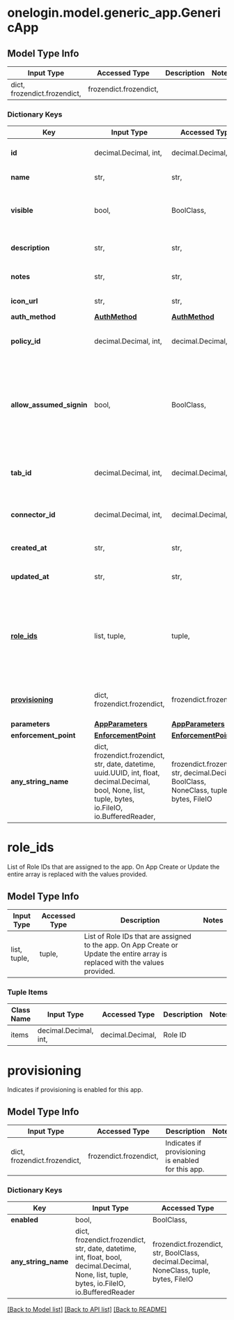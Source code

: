 # onelogin.model.generic_app.GenericApp

## Model Type Info
Input Type | Accessed Type | Description | Notes
------------ | ------------- | ------------- | -------------
dict, frozendict.frozendict,  | frozendict.frozendict,  |  | 

### Dictionary Keys
Key | Input Type | Accessed Type | Description | Notes
------------ | ------------- | ------------- | ------------- | -------------
**id** | decimal.Decimal, int,  | decimal.Decimal,  | Apps unique ID in OneLogin. | [optional] 
**name** | str,  | str,  | The name of the app. | [optional] 
**visible** | bool,  | BoolClass,  | Indicates if the app is visible in the OneLogin portal. | [optional] 
**description** | str,  | str,  | Freeform description of the app. | [optional] 
**notes** | str,  | str,  | Freeform notes about the app. | [optional] 
**icon_url** | str,  | str,  | A link to the apps icon url | [optional] 
**auth_method** | [**AuthMethod**](AuthMethod.md) | [**AuthMethod**](AuthMethod.md) |  | [optional] 
**policy_id** | decimal.Decimal, int,  | decimal.Decimal,  | The security policy assigned to the app. | [optional] 
**allow_assumed_signin** | bool,  | BoolClass,  | Indicates whether or not administrators can access the app as a user that they have assumed control over. | [optional] 
**tab_id** | decimal.Decimal, int,  | decimal.Decimal,  | ID of the OneLogin portal tab that the app is assigned to. | [optional] 
**connector_id** | decimal.Decimal, int,  | decimal.Decimal,  | ID of the connector to base the app from. | [optional] 
**created_at** | str,  | str,  | the date the app was created | [optional] 
**updated_at** | str,  | str,  | the date the app was last updated | [optional] 
**[role_ids](#role_ids)** | list, tuple,  | tuple,  | List of Role IDs that are assigned to the app. On App Create or Update the entire array is replaced with the values provided. | [optional] 
**[provisioning](#provisioning)** | dict, frozendict.frozendict,  | frozendict.frozendict,  | Indicates if provisioning is enabled for this app. | [optional] 
**parameters** | [**AppParameters**](AppParameters.md) | [**AppParameters**](AppParameters.md) |  | [optional] 
**enforcement_point** | [**EnforcementPoint**](EnforcementPoint.md) | [**EnforcementPoint**](EnforcementPoint.md) |  | [optional] 
**any_string_name** | dict, frozendict.frozendict, str, date, datetime, uuid.UUID, int, float, decimal.Decimal, bool, None, list, tuple, bytes, io.FileIO, io.BufferedReader,  | frozendict.frozendict, str, decimal.Decimal, BoolClass, NoneClass, tuple, bytes, FileIO | any string name can be used but the value must be the correct type | [optional]

# role_ids

List of Role IDs that are assigned to the app. On App Create or Update the entire array is replaced with the values provided.

## Model Type Info
Input Type | Accessed Type | Description | Notes
------------ | ------------- | ------------- | -------------
list, tuple,  | tuple,  | List of Role IDs that are assigned to the app. On App Create or Update the entire array is replaced with the values provided. | 

### Tuple Items
Class Name | Input Type | Accessed Type | Description | Notes
------------- | ------------- | ------------- | ------------- | -------------
items | decimal.Decimal, int,  | decimal.Decimal,  | Role ID | 

# provisioning

Indicates if provisioning is enabled for this app.

## Model Type Info
Input Type | Accessed Type | Description | Notes
------------ | ------------- | ------------- | -------------
dict, frozendict.frozendict,  | frozendict.frozendict,  | Indicates if provisioning is enabled for this app. | 

### Dictionary Keys
Key | Input Type | Accessed Type | Description | Notes
------------ | ------------- | ------------- | ------------- | -------------
**enabled** | bool,  | BoolClass,  |  | [optional] 
**any_string_name** | dict, frozendict.frozendict, str, date, datetime, int, float, bool, decimal.Decimal, None, list, tuple, bytes, io.FileIO, io.BufferedReader | frozendict.frozendict, str, BoolClass, decimal.Decimal, NoneClass, tuple, bytes, FileIO | any string name can be used but the value must be the correct type | [optional]

[[Back to Model list]](../../README.md#documentation-for-models) [[Back to API list]](../../README.md#documentation-for-api-endpoints) [[Back to README]](../../README.md)

